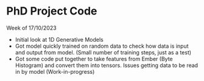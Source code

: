 # PhD Project Code

Week of 17/10/2023

- Initial look at 1D Generative Models
- Got model quickly trained on random data to check how data is input and output from model. (Small number of training steps, just as a test)
- Got some code put together to take features from Ember (Byte Histogram) and convert them into tensors. Issues getting data to be read in by model (Work-in-progress)
